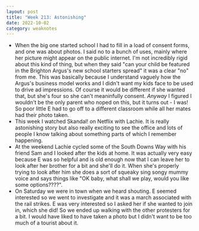 ```yaml
---
layout: post
title: "Week 213: Astonishing"
date: 2022-10-02
category: weaknotes
---
```

* When the big one started school I had to fill in a load of consent forms, and one was about photos. I said no to a bunch of uses, mainly where her picture might appear on the public internet. I'm not incredibly rigid about this kind of thing, but when they said "can your child be featured in the Brighton Argus's new school starters spread" it was a clear "no" from me. This was basically because I understand vaguely how the Argus's business model works and I didn't want my kids face to be used to drive ad impressions. Of course it would be different if she wanted that, but she's four so she can't meaninfully consent. _Anyway_ I figured I wouldn't be the only parent who noped on this, but it turns out - I was! So poor little E had to go off to a different classroom while all her mates had their photo taken.
* This week I watched Skandal! on Netflix with Lachie. It is really astonishing story but also really exciting to see the office and lots of people I know talking about something parts of which I remember happening. 
* At the weekend Lachie cycled some of the South Downs Way with his friend Sam and I looked after the kids at home. It was actually very easy because E was so helpful and is old enough now that I can leave her to look after her brother for a bit and she'll do it. When she's properly trying to look after him she does a sort of squeaky sing songy mummy voice and says things like "OK baby, what shall we play, would you like some options????".
* On Saturday we were in town when we heard shouting. E seemed interested so we went to investigate and it was a march associated with the rail strikes. E was very interested so I asked her if she wanted to join in, which she did! So we ended up walking with the other protesters for a bit. I would have liked to have taken a photo but I didn't want to be too much of a tourist about it. 
